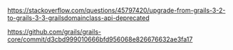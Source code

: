 https://stackoverflow.com/questions/45797420/upgrade-from-grails-3-2-to-grails-3-3-grailsdomainclass-api-deprecated

https://github.com/grails/grails-core/commit/d3cbd999010666bfd956068e826676632ae3fa17



